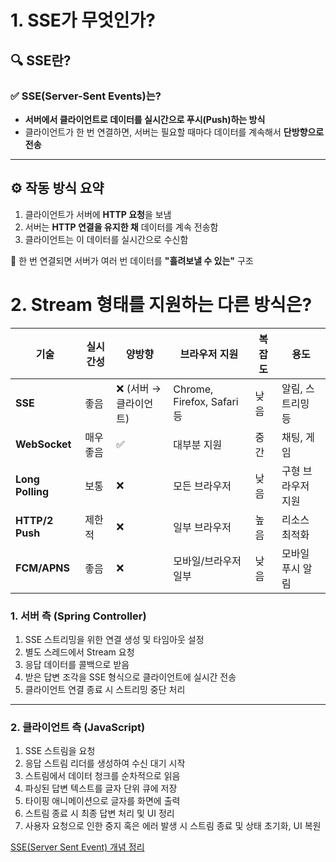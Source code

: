 
# 1. SSE가 무엇인가?

## 🔍 SSE란?

### ✅ SSE(Server-Sent Events)는?

- **서버에서 클라이언트로 데이터를 실시간으로 푸시(Push)하는 방식**
- 클라이언트가 한 번 연결하면, 서버는 필요할 때마다 데이터를 계속해서 **단방향으로 전송**

---

## ⚙️ 작동 방식 요약

1. 클라이언트가 서버에 **HTTP 요청**을 보냄
2. 서버는 **HTTP 연결을 유지한 채** 데이터를 계속 전송함
3. 클라이언트는 이 데이터를 실시간으로 수신함

📌 한 번 연결되면 서버가 여러 번 데이터를 **"흘려보낼 수 있는"** 구조



# 2. Stream 형태를 지원하는 다른 방식은?

| 기술               | 실시간성  | 양방향            | 브라우저 지원                   | 복잡도 | 용도         |
| ---------------- | ----- | -------------- | ------------------------- | --- | ---------- |
| **SSE**          | 좋음    | ❌ (서버 → 클라이언트) | Chrome, Firefox, Safari 등 | 낮음  | 알림, 스트리밍 등 |
| **WebSocket**    | 매우 좋음 | ✅              | 대부분 지원                    | 중간  | 채팅, 게임     |
| **Long Polling** | 보통    | ❌              | 모든 브라우저                   | 낮음  | 구형 브라우저 지원 |
| **HTTP/2 Push**  | 제한적   | ❌              | 일부 브라우저                   | 높음  | 리소스 최적화    |
| **FCM/APNS**     | 좋음    | ❌              | 모바일/브라우저 일부               | 낮음  | 모바일 푸시 알림  |


### 1. 서버 측 (Spring Controller)

1. SSE 스트리밍을 위한 연결 생성 및 타임아웃 설정
2. 별도 스레드에서 Stream 요청
3. 응답 데이터를 콜백으로 받음
4. 받은 답변 조각을 SSE 형식으로 클라이언트에 실시간 전송
5. 클라이언트 연결 종료 시 스트리밍 중단 처리

---

### 2. 클라이언트 측 (JavaScript)

1. SSE 스트림을 요청
2. 응답 스트림 리더를 생성하여 수신 대기 시작
3. 스트림에서 데이터 청크를 순차적으로 읽음
4. 파싱된 답변 텍스트를 글자 단위 큐에 저장
5. 타이핑 애니메이션으로 글자를 화면에 출력
6. 스트림 종료 시 최종 답변 처리 및 UI 정리
7. 사용자 요청으로 인한 중지 혹은 에러 발생 시 스트림 종료 및 상태 초기화, UI 복원



[SSE(Server Sent Event) 개념 정리](https://hyuk0309.tistory.com/24)